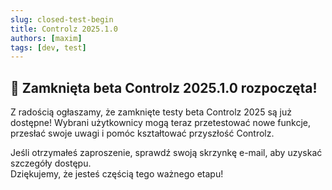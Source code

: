 ```yaml
---
slug: closed-test-begin
title: Controlz 2025.1.0
authors: [maxim]
tags: [dev, test]
---
```


## 🚀 Zamknięta beta Controlz 2025.1.0 rozpoczęta!

Z radością ogłaszamy, że zamknięte testy beta Controlz 2025 są już dostępne! Wybrani użytkownicy mogą teraz przetestować nowe funkcje, przesłać swoje uwagi i pomóc kształtować przyszłość Controlz.

<!-- truncate -->

Jeśli otrzymałeś zaproszenie, sprawdź swoją skrzynkę e-mail, aby uzyskać szczegóły dostępu.  
Dziękujemy, że jesteś częścią tego ważnego etapu!